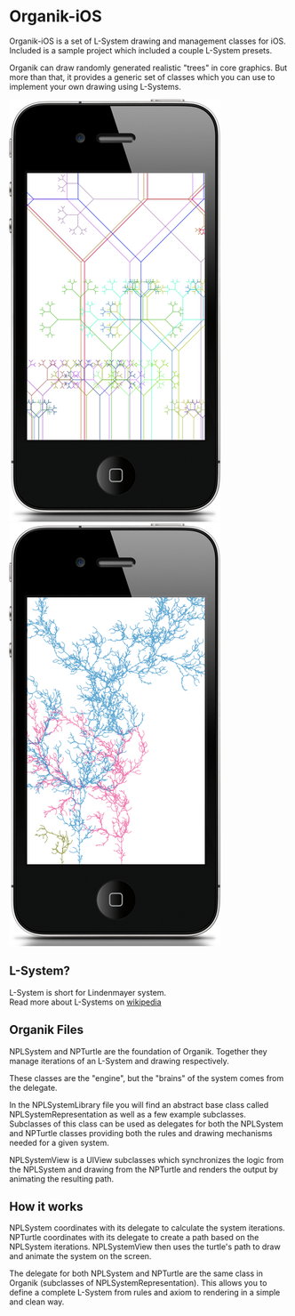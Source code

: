 Organik-iOS
===========

Organik-iOS is a set of L-System drawing and management classes for iOS.  Included is a sample project which included a couple L-System presets.

Organik can draw randomly generated realistic "trees" in core graphics.  But more than that, it provides a generic set of classes which you can use to implement your own drawing using L-Systems.

![Alt text](/Screenshots/organik1.png "Screenshot 1")
![Alt text](/Screenshots/organik2.png "Screenshot 2")

L-System?
---------

L-System is short for Lindenmayer system.  
Read more about L-Systems on [wikipedia](https://en.wikipedia.org/wiki/L-system)


Organik Files
-------------

NPLSystem and NPTurtle are the foundation of Organik.  Together they manage iterations of an L-System and drawing respectively.

These classes are the "engine", but the "brains" of the system comes from the delegate.

In the NPLSystemLibrary file you will find an abstract base class called NPLSystemRepresentation as well as a few example subclasses.  Subclasses of this class can be used as delegates for both the NPLSystem and NPTurtle classes providing both the rules and drawing mechanisms needed for a given system.

NPLSystemView is a UIView subclasses which synchronizes the logic from the NPLSystem and drawing from the NPTurtle and renders the output by animating the resulting path.


How it works
------------

NPLSystem coordinates with its delegate to calculate the system iterations.
NPTurtle coordinates with its delegate to create a path based on the NPLSystem iterations.
NPLSystemView then uses the turtle's path to draw and animate the system on the screen.

The delegate for both NPLSystem and NPTurtle are the same class in Organik (subclasses of NPLSystemRepresentation).  This allows you to define a complete L-System from rules and axiom to rendering in a simple and clean way.  